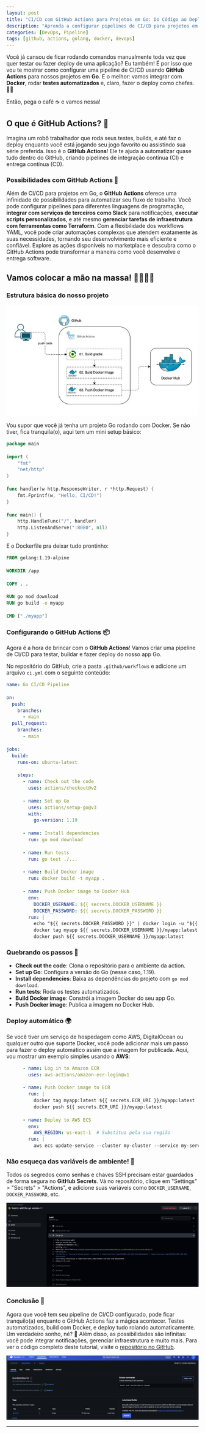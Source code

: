 ```yaml
---
layout: post
title: "CI/CD com GitHub Actions para Projetos em Go: Do Código ao Deploy"
description: "Aprenda a configurar pipelines de CI/CD para projetos em Go usando GitHub Actions, com integração de Docker, testes automatizados e deploy."
categories: [DevOps, Pipeline]
tags: [github, actions, golang, docker, devops]
---
```


Você já cansou de ficar rodando comandos manualmente toda vez que quer testar ou fazer deploy de uma aplicação? Eu também! É por isso que vou te mostrar como configurar uma pipeline de CI/CD usando **GitHub Actions** para nossos projetos em **Go**. E o melhor: vamos integrar com **Docker**, rodar **testes automatizados** e, claro, fazer o deploy como chefes. 🍕🤖

Então, pega o café ☕ e vamos nessa!

## O que é GitHub Actions? 🤔

Imagina um robô trabalhador que roda seus testes, builds, e até faz o deploy enquanto você está jogando seu jogo favorito ou assistindo sua série preferida. Isso é o **GitHub Actions**! Ele te ajuda a automatizar quase tudo dentro do GitHub, criando pipelines de integração contínua (CI) e entrega contínua (CD).

### Possibilidades com GitHub Actions 🚀

Além de CI/CD para projetos em Go, o **GitHub Actions** oferece uma infinidade de possibilidades para automatizar seu fluxo de trabalho. Você pode configurar pipelines para diferentes linguagens de programação, **integrar com serviços de terceiros como Slack** para notificações, **executar scripts personalizados**, e até mesmo **gerenciar tarefas de infraestrutura com ferramentas como Terraform**. Com a flexibilidade dos workflows YAML, você pode criar automações complexas que atendem exatamente às suas necessidades, tornando seu desenvolvimento mais eficiente e confiável. Explore as ações disponíveis no marketplace e descubra como o GitHub Actions pode transformar a maneira como você desenvolve e entrega software.

## Vamos colocar a mão na massa! 👩‍💻👨‍💻

### Estrutura básica do nosso projeto
![alt text](/assets/img/posts/docker-actions-diagram.png)

Vou supor que você já tenha um projeto Go rodando com Docker. Se não tiver, fica tranquila(o), aqui tem um mini setup básico:

```go
package main

import (
	"fmt"
	"net/http"
)

func handler(w http.ResponseWriter, r *http.Request) {
	fmt.Fprintf(w, "Hello, CI/CD!")
}

func main() {
	http.HandleFunc("/", handler)
	http.ListenAndServe(":8080", nil)
}
```

E o Dockerfile pra deixar tudo prontinho:

```Dockerfile
FROM golang:1.19-alpine

WORKDIR /app

COPY . .

RUN go mod download
RUN go build -o myapp

CMD ["./myapp"]
```

### Configurando o GitHub Actions 📦

Agora é a hora de brincar com o **GitHub Actions**! Vamos criar uma pipeline de CI/CD para testar, buildar e fazer deploy do nosso app Go.

No repositório do GitHub, crie a pasta `.github/workflows` e adicione um arquivo `ci.yml` com o seguinte conteúdo:

```yaml
name: Go CI/CD Pipeline

on:
  push:
    branches:
      - main
  pull_request:
    branches:
      - main

jobs:
  build:
    runs-on: ubuntu-latest

    steps:
      - name: Check out the code
        uses: actions/checkout@v2

      - name: Set up Go
        uses: actions/setup-go@v3
        with:
          go-version: 1.19

      - name: Install dependencies
        run: go mod download

      - name: Run tests
        run: go test ./...

      - name: Build Docker image
        run: docker build -t myapp .

      - name: Push Docker image to Docker Hub
        env:
          DOCKER_USERNAME: ${{ secrets.DOCKER_USERNAME }}
          DOCKER_PASSWORD: ${{ secrets.DOCKER_PASSWORD }}
        run: |
          echo "${{ secrets.DOCKER_PASSWORD }}" | docker login -u "${{ secrets.DOCKER_USERNAME }}" --password-stdin
          docker tag myapp ${{ secrets.DOCKER_USERNAME }}/myapp:latest
          docker push ${{ secrets.DOCKER_USERNAME }}/myapp:latest
```

### Quebrando os passos 🧩

- **Check out the code**: Clona o repositório para o ambiente da action.
- **Set up Go**: Configura a versão do Go (nesse caso, 1.19).
- **Install dependencies**: Baixa as dependências do projeto com `go mod download`.
- **Run tests**: Roda os testes automatizados.
- **Build Docker image**: Constrói a imagem Docker do seu app Go.
- **Push Docker image**: Publica a imagem no Docker Hub.

### Deploy automático 🌍

Se você tiver um serviço de hospedagem como AWS, DigitalOcean ou qualquer outro que suporte Docker, você pode adicionar mais um passo para fazer o deploy automático assim que a imagem for publicada. Aqui, vou mostrar um exemplo simples usando o **AWS**:

```yaml
      - name: Log in to Amazon ECR
        uses: aws-actions/amazon-ecr-login@v1

      - name: Push Docker image to ECR
        run: |
          docker tag myapp:latest ${{ secrets.ECR_URI }}/myapp:latest
          docker push ${{ secrets.ECR_URI }}/myapp:latest

      - name: Deploy to AWS ECS
        env:
          AWS_REGION: us-east-1  # Substitua pela sua região
        run: |
          aws ecs update-service --cluster my-cluster --service my-service --force-new-deployment --region $AWS_REGION

```


### Não esqueça das variáveis de ambiente! 🔐

Todos os segredos como senhas e chaves SSH precisam estar guardados de forma segura no **GitHub Secrets**. Vá no repositório, clique em "Settings" > "Secrets" > "Actions", e adicione suas variáveis como `DOCKER_USERNAME`, `DOCKER_PASSWORD`, etc.

![alt text](/assets/img/posts/actions-docker-running.png)

### Conclusão 🎉

Agora que você tem seu pipeline de CI/CD configurado, pode ficar tranquilo(a) enquanto o GitHub Actions faz a mágica acontecer. Testes automatizados, build com Docker, e deploy tudo rolando automaticamente. Um verdadeiro sonho, né? 💭 Além disso, as possibilidades são infinitas: você pode integrar notificações, gerenciar infraestrutura e muito mais. Para ver o código completo deste tutorial, visite o [repositório no GitHub](https://github.com/bl4ckw1d0w/go-docker-actions).

![alt text](/assets/img/posts/docker-hub.png)

---
